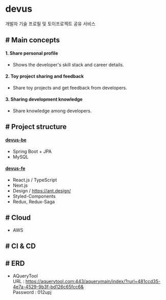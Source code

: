 # devus
개발자 기술 프로필 및 토이프로젝트  공유 서비스

## \# Main concepts

#### 1. Share personal profile
- Shows the developer's skill stack and career details.

#### 2. Toy project sharing and feedback
- Share toy projects and get feedback from developers.

#### 3. Sharing development knowledge
- Share knowledge among developers.

## \# Project structure
#### [devus-be]()
- Spring Boot + JPA
- MySQL

#### [devus-fe]()
- React.js / TypeScript
- Next.js
- Design / https://ant.design/
- Styled-Components
- Redux, Redux-Saga

## \# Cloud
- AWS

## \# CI & CD

## \# ERD
- AQueryTool  
  URL : https://aquerytool.com:443/aquerymain/index/?rurl=481ccd35-4e7a-4529-9b3f-bd126c65fcc6&  
  Password : 012upj
